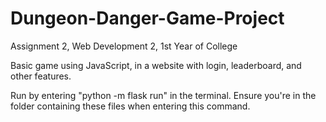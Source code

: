 # Dungeon-Danger-Game-Project
Assignment 2, Web Development 2, 1st Year of College

Basic game using JavaScript, in a website with login, leaderboard, and other features.

Run by entering "python -m flask run" in the terminal. Ensure you're in the folder containing these files when entering this command.
